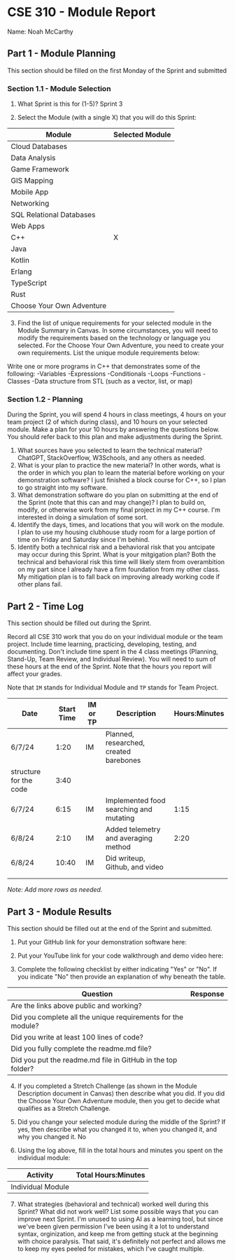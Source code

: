 # CSE 310 - Module Report

Name: Noah McCarthy

## Part 1 - Module Planning

This section should be filled on the first Monday of the Sprint and submitted

### Section 1.1 - Module Selection

1. What Sprint is this for (1-5)?
Sprint 3

2. Select the Module (with a single X) that you will do this Sprint:

|Module                   |Selected Module|
|-------------------------|---------------|
|Cloud Databases          |               |
|Data Analysis            |               |
|Game Framework           |               |
|GIS Mapping              |               |
|Mobile App               |               |
|Networking               |               |
|SQL Relational Databases |               |
|Web Apps                 |               |
|C++                      |       X       |
|Java                     |               |
|Kotlin                   |               |
|Erlang                   |               |
|TypeScript               |               |
|Rust                     |               |
|Choose Your Own Adventure|               |

3. Find the list of unique requirements for your selected module in the Module Summary in Canvas.  In some circumstances, you will need to modify the requirements based on the technology or language you selected.  For the Choose Your Own Adventure, you need to create your own requirements.  List the unique module requirements below:

Write one or more programs in C++ that demonstrates some of the following:
-Variables
-Expressions
-Conditionals
-Loops
-Functions
-Classes
-Data structure from STL (such as a vector, list, or map)

### Section 1.2 - Planning

During the Sprint, you will spend 4 hours in class meetings, 4 hours on your team project (2 of which during class), and 10 hours on your selected module.  Make a plan for your 10 hours by answering the questions below.  You should refer back to this plan and make adjustments during the Sprint.

1. What sources have you selected to learn the technical material?
ChatGPT, StackOverflow, W3Schools, and any others as needed.
2. What is your plan to practice the new material?  In other words, what is the order in which you plan to learn the material before working on your demonstration software?
I just finished a block course for C++, so I plan to go straight into my software.
3. What demonstration software do you plan on submitting at the end of the Sprint (note that this can and may change)?
I plan to build on, modify, or otherwise work from my final project in my C++ course. I'm interested in doing a simulation of some sort.
4. Identify the days, times, and locations that you will work on the module.
I plan to use my housing clubhouse study room for a large portion of time on Friday and Saturday since I'm behind.
5. Identify both a technical risk and a behavioral risk that you antcipate may occur during this Sprint.  What is your mitgigation plan?
Both the technical and behavioral risk this time will likely stem from overambition on my part since I already have a firm foundation from my other class. My mitigation plan is to fall back on improving already working code if other plans fail.

## Part 2 - Time Log

This section should be filled out during the Sprint. 

Record all CSE 310 work that you do on your individual module or the team project.  Include time learning, practicing, developing, testing, and documenting.  Don't include time spent in the 4 class meetings (Planning, Stand-Up, Team Review, and Individual Review).  You will need to sum of these hours at the end of the Sprint. Note that the hours you report will affect your grades.

Note that `IM` stands for Individual Module and `TP` stands for Team Project.  

|Date      |Start Time|IM or TP|Description                                 |Hours:Minutes|
|----------|----------|--------|--------------------------------------------|-------------|
| 6/7/24   |  1:20    |   IM   |  Planned, researched, created barebones
                                  structure for the code                    |    3:40     |
| 6/7/24   |  6:15    |   IM   |  Implemented food searching and mutating   |    1:15     |
| 6/8/24   |  2:10    |   IM   |  Added telemetry and averaging method      |    2:20     |
| 6/8/24   |  10:40   |   IM   |  Did writeup, Github, and video            |             |
|          |          |        |                                            |             |
|          |          |        |                                            |             |

_Note: Add more rows as needed._


## Part 3 - Module Results

This section should be filled out at the end of the Sprint and submitted.

1. Put your GitHub link for your demonstration software here: 

2. Put your YouTube link for your code walkthrough and demo video here:

3. Complete the following checklist by either indicating "Yes" or "No". If you indicate "No" then provide an explanation of why beneath the table.

|Question                                                    |Response|
|------------------------------------------------------------|--------|
|Are the links above public and working?                     |        |
|Did you complete all the unique requirements for the module?|        |
|Did you write at least 100 lines of code?                   |        |
|Did you fully complete the readme.md file?                  |        |
|Did you put the readme.md file in GitHub in the top folder? |        |

4. If you completed a Stretch Challenge (as shown in the Module Description document in Canvas) then describe what you did.  If you did the Choose Your Own Adventure module, then you get to decide what qualifies as a Stretch Challenge.

5. Did you change your selected module during the middle of the Sprint?  If yes, then describe what you changed it to, when you changed it, and why you changed it.
No
6. Using the log above, fill in the total hours and minutes you spent on the individual module:

|Activity         |Total Hours:Minutes|
|-----------------|-------------------|
|Individual Module|                   |

7. What strategies (behavioral and technical) worked well during this Sprint?  What did not work well?  List some possible ways that you can improve next Sprint.
I'm unused to using AI as a learning tool, but since we've been given permission I've been using it a lot to understand syntax, orginization, and keep me from getting stuck at the beginning with choice paralysis. That said, it's definitely not perfect and allows me to keep my eyes peeled for mistakes, which I've caught multiple.
